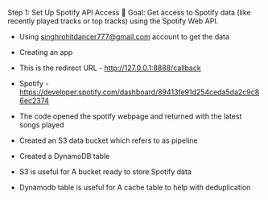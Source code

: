 Step 1: Set Up Spotify API Access
🔗 Goal:
Get access to Spotify data (like recently played tracks or top tracks) using the Spotify Web API.

- Using singhrohitdancer777@gmail.com account to get the data
- Creating an app

- This is the redirect URL - http://127.0.0.1:8888/callback
- Spotify - https://developer.spotify.com/dashboard/89413fe91d254ceda5da2c9c86ec2374

- The code opened the spotify webpage and returned with the latest songs played
- Created an S3 data bucket which refers to as pipeline
- Created a DynamoDB table

- S3 is useful for A bucket ready to store Spotify data
- Dynamodb table is useful for A cache table to help with deduplication

